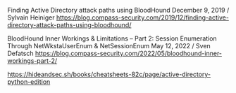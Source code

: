 Finding Active Directory attack paths using BloodHound
December 9, 2019 / Sylvain Heiniger
https://blog.compass-security.com/2019/12/finding-active-directory-attack-paths-using-bloodhound/

BloodHound Inner Workings & Limitations – Part 2: Session Enumeration Through NetWkstaUserEnum & NetSessionEnum
May 12, 2022 / Sven Defatsch
https://blog.compass-security.com/2022/05/bloodhound-inner-workings-part-2/

https://hideandsec.sh/books/cheatsheets-82c/page/active-directory-python-edition